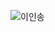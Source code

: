 ![이인송](https://user-images.githubusercontent.com/22493971/160331672-726c18fd-c410-436e-9617-2d66032772b8.png)
